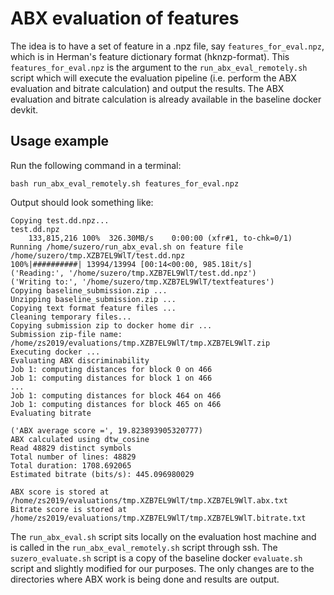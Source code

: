 ABX evaluation of features
==========================

The idea is to have a set of feature in a .npz file, say `features_for_eval.npz`, which is in Herman's feature dictionary format (hknzp-format).
This `features_for_eval.npz` is the argument to the `run_abx_eval_remotely.sh` script which will execute the evaluation pipeline (i.e. perform the ABX evaluation and bitrate calculation) and output the results.
The ABX evaluation and bitrate calculation is already available in the baseline docker devkit.

Usage example
-------------

Run the following command in a terminal:

    bash run_abx_eval_remotely.sh features_for_eval.npz

Output should look something like:

    Copying test.dd.npz...
    test.dd.npz
        133,815,216 100%  326.30MB/s    0:00:00 (xfr#1, to-chk=0/1)
    Running /home/suzero/run_abx_eval.sh on feature file /home/suzero/tmp.XZB7EL9WlT/test.dd.npz
    100%|##########| 13994/13994 [00:14<00:00, 985.18it/s]
    ('Reading:', '/home/suzero/tmp.XZB7EL9WlT/test.dd.npz')
    ('Writing to:', '/home/suzero/tmp.XZB7EL9WlT/textfeatures')
    Copying baseline_submission.zip ...
    Unzipping baseline_submission.zip ...
    Copying text format feature files ...
    Cleaning temporary files...
    Copying submission zip to docker home dir ...
    Submission zip-file name: /home/zs2019/evaluations/tmp.XZB7EL9WlT/tmp.XZB7EL9WlT.zip
    Executing docker ...
    Evaluating ABX discriminability
    Job 1: computing distances for block 0 on 466
    Job 1: computing distances for block 1 on 466
    ...
    Job 1: computing distances for block 464 on 466
    Job 1: computing distances for block 465 on 466
    Evaluating bitrate

    ('ABX average score =', 19.823893905320777)
    ABX calculated using dtw_cosine
    Read 48829 distinct symbols
    Total number of lines: 48829
    Total duration: 1708.692065
    Estimated bitrate (bits/s): 445.096980029

    ABX score is stored at /home/zs2019/evaluations/tmp.XZB7EL9WlT/tmp.XZB7EL9WlT.abx.txt
    Bitrate score is stored at /home/zs2019/evaluations/tmp.XZB7EL9WlT/tmp.XZB7EL9WlT.bitrate.txt


The `run_abx_eval.sh` script sits locally on the evaluation host machine and is called in the `run_abx_eval_remotely.sh` script through ssh.
The `suzero_evaluate.sh` script is a copy of the baseline docker `evaluate.sh` script and slightly modified for our purposes. The only changes are to the directories where ABX work is being done and results are output.

